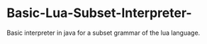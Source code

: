 # Basic-Lua-Subset-Interpreter-
Basic interpreter in java for a subset grammar of the lua language. 
